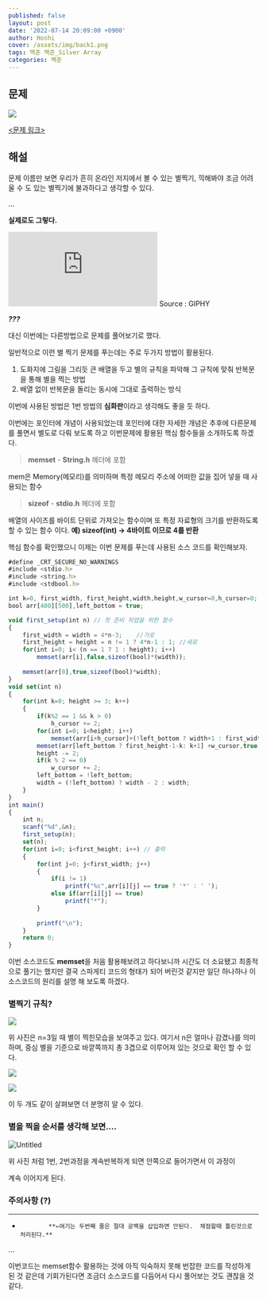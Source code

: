 ```yaml
---
published: false
layout: post
date: '2022-07-14 20:09:00 +0900'
author: Hoshi
cover: /assets/img/back1.png
tags: 백준 백준_Silver Array
categories: 백준
---
```

## 문제

![]({{site.url}}/assets/img/posts_img/10997.png)

[<문제 링크>](https://www.acmicpc.net/problem/10997)

## 해설

문제 이름만 보면 우리가 흔히 온라인 저지에서 볼 수 있는 별찍기, 끽해봐야 조금 어려울 수 도 있는 별찍기에 불과하다고 생각할 수 있다.

…

**실제로도 그렇다.**

<iframe src="https://giphy.com/embed/JSueytO5O29yM" frameBorder="0" class="giphy-embed" allowFullScreen></iframe>
Source : GIPHY

***???***

대신 이번에는 다른방법으로 문제를 풀어보기로 했다.

일반적으로 이런 별 찍기 문제를 푸는데는 주로 두가지 방법이 활용된다.

1. 도화지에 그림을 그리듯 큰 배열을 두고 별의 규칙을 파악해 그 규칙에 맞춰 반복문을 통해 별을 찍는 방법
2. 배열 없이 반복문을 돌리는 동시에 그대로 출력하는 방식

이번에 사용된 방법은 1번 방법의 **심화판**이라고 생각해도 좋을 듯 하다.

이번에는 포인터에 개념이 사용되었는데 포인터에 대한 자세한 개념은 추후에 다른문제를 풀면서 별도로 다뤄 보도록 하고 이번문제에 활용된 핵심 함수들을 소개하도록 하겠다.

> **memset** - **String.h** 헤더에 포함
> 

mem은 Memory(메모리)를 의미하며 특정 메모리 주소에 어떠한 값을 집어 넣을 때 사용되는 함수

> **sizeof** - **stdio.h** 헤더에 포함
> 

배열의 사이즈를 바이트 단위로 가져오는 함수이며 또 특정 자료형의 크기를 반환하도록 할 수 있는 함수 이다. **예) sizeof(int) → 4바이트 이므로 4를 반환**

핵심 함수를 확인했으니 이제는 이번 문제를 푸는데 사용된 소스 코드를 확인해보자.

```jsx
#define _CRT_SECURE_NO_WARNINGS
#include <stdio.h>
#include <string.h>
#include <stdbool.h>

int k=0, first_width, first_height,width,height,w_cursor=0,h_cursor=0;
bool arr[400][500],left_bottom = true;

void first_setup(int n) // 첫 준비 작업을 위한 함수
{
	first_width = width = 4*n-3;	//가로
	first_height = height = n != 1 ? 4*n-1 : 1;	//세로
	for(int i=0; i< (n == 1 ? 1 : height); i++)
		memset(arr[i],false,sizeof(bool)*(width));
	
	memset(arr[0],true,sizeof(bool)*width);
}
void set(int n)
{
	for(int k=0; height >= 3; k++)
	{
		if(k%2 == 1 && k > 0)
			h_cursor += 2;
		for(int i=0; i<height; i++)
			memset(arr[i+h_cursor]+(!left_bottom ? width+1 : first_width - width),true,sizeof(bool));
		memset(arr[left_bottom ? first_height-1-k: k+1] +w_cursor,true,sizeof(bool)*(first_width - (2*k)));
		height -= 2;
		if(k % 2 == 0)
			w_cursor += 2;
		left_bottom = !left_bottom;
		width = (!left_bottom) ? width - 2 : width;
	}
}
int main()
{
	int n;
	scanf("%d",&n);
	first_setup(n);
	set(n);
	for(int i=0; i<first_height; i++) // 출력
	{
		for(int j=0; j<first_width; j++)
		{
			if(i != 1)
				printf("%c",arr[i][j] == true ? '*' : ' ');
			else if(arr[i][j] == true)
				printf("*");
		}
			
		printf("\n");
	}
    return 0;
}
```

이번 소스코드도 **memset**을 처음 활용해보려고 하다보니까 시간도 더 소요됐고 최종적으로 풀기는 했지만 결국 스파게티 코드의 형태가 되어 버린것 같지만 일단 하나하나 이 소스코드의 원리를 설명 해 보도록 하겠다.

### 별찍기 규칙?

![]({{site.url}}/assets/img/posts_img/10997-1.png)

위 사진은 n=3일 때 별이 찍힌모습을 보여주고 있다. 여기서 n은 얼마나 감겼나를 의미하며, 중심 별을 기준으로 바깥쪽까지 총 3겹으로 이루어져 있는 것으로 확인 할 수 있다.

![]({{site.url}}/assets/img/posts_img/10997-2.png)

![]({{site.url}}/assets/img/posts_img/10997-3.png)

이 두 개도 같이 살펴보면 더 분명히 알 수 있다.

### 별을 찍을 순서를 생각해 보면….

![Untitled]({{site.url}}/assets/img/posts_img/10997-4.png)

위 사진 처럼 1번, 2번과정을 계속반복하게 되면 안쪽으로 들어가면서 이 과정이 

계속 이어지게 된다.

### 주의사항 (?)

********

*             **←여기는 두번째 줄은 절대 공백을 삽입하면 안된다.  채점할때 틀린것으로 처리된다.**

…

이번코드는 memset함수 활용하는 것에 아직 익숙하지 못해 번잡한 코드를 작성하게 된 것 같은데 기회가된다면 조금더 소스코드를 다듬어서 다시 풀어보는 것도 괜찮을 것 같다.
